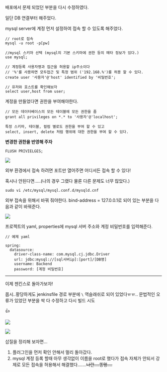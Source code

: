 
배포에서 문제 되었던 부분을 다시 수정하였다.

일단 DB 연결부터 해주었다.

mysql server에 계정 먼저 설정하여 접속 할 수 있도록 해주었다.

```
// root로 접속 
mysql -u root -p[pw]

//mysql 스키마 선택 (mysql의 기본 스키마에 권한 등의 메타 정보가 있다.)
use mysql;

// 계정등록 사용자명과 접근을 허용할 ip주소이다 
// '%'를 사용하면 모두접근 및 특정 범위 ('192.168.%')를 허용 할 수 있다.
create user '사용자'@'host' identified by '비밀번호';

// 유저와 호스트를 확인해보자
select user,host from user;
```

계정을 만들었다면 권한을 부여해야한다.
```
// 모든 데이터베이스의 모든 테이블에 모든 권한을 줌
grant all privileges on *.* to '사용자'@'localhost';

특정 스키마, 테이블, 컬럼 별로도 권한을 부여 할 수 있고 
select, insert, delete 처럼 행위에 대한 권한을 부여 할 수 있다.
```

**변경한 권한을 반영해 주자**
```
FLUSH PRIVIELGES;
```

![](Pasted%20image%2020240529200948.png)

외부 환경에서 접속 하려면 포트만 열어주면 어디서든 접속 할 수 있다!

혹시나 안된다면.....(나의 경우 그랬다 물론 다른 문제도 너무 많았다.)

```
sudo vi /etc/mysql/mysql.conf.d/mysqld.cnf
```


외부 접속을 위해서 바꿔 줘야한다.
bind-address = 127.0.0.1로 되어 있는 부분을 다음과 같이 바꿔준다.

![](Pasted%20image%2020240529202137.png)




프로젝트의 yaml, properties에 mysql 서버 주소와 계정 비밀번호를 입력해준다.

```
// 예제 yaml

spring:  
  datasource:  
    driver-class-name: com.mysql.cj.jdbc.Driver  
    url: jdbc:mysql://[sql서버ip]:[port]/[DB명]  
    username: Backend  
    password: [계정 비밀번호]
```

--- 

이제 젠킨스로 돌아가보자!

몹시..황당하게도 jenkinsfile 경로 부분에  ``` \ ``` 역슬래쉬로 되어 있었다ㅠㅠ..
문법적인 오류가 있었던 부분을 싹 다 수정하고 다시 빌드 시도


👍


![](Pasted%20image%2020240529193015.png)

![](Pasted%20image%2020240529193100.png)


삽질을 정리해 보자면...

1. 플러그인을 먼저 확인 안해서 멀리 돌아갔다.
2. mysql 계정 등록 할때 아무 생각없이 이름을 root로 했다가 접속 자체가 안되서 강제로 모든 접속을 허용해서 해결했다.......~~나란....똥멍....~~
